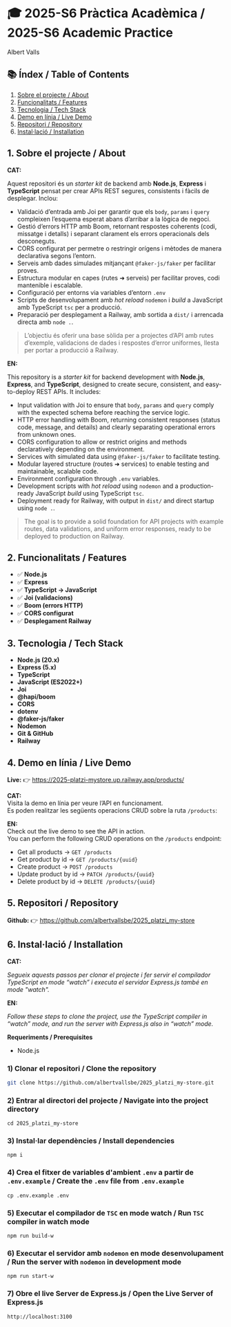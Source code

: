 # 🎓 2025-S6 Pràctica Acadèmica / 2025-S6 Academic Practice

Albert Valls

## 📚 Índex / Table of Contents

1. [Sobre el projecte / About](#1-sobre-el-projecte--about)
2. [Funcionalitats / Features](#2-funcionalitats--features)
3. [Tecnologia / Tech Stack](#3-tecnologia--tech-stack)
4. [Demo en línia / Live Demo](#4-demo-en-línia--live-demo)
5. [Repositori / Repository](#5-repositori--repository)
6. [Instal·lació / Installation](#6-installació--installation)

## 1. Sobre el projecte / About

**CAT:**

Aquest repositori és un _starter kit_ de backend amb **Node.js**, **Express** i **TypeScript** pensat per crear APIs REST segures, consistents i fàcils de desplegar. Inclou:

- Validació d’entrada amb Joi per garantir que els `body`, `params` i `query` compleixen l’esquema esperat abans d’arribar a la lògica de negoci.
- Gestió d’errors HTTP amb Boom, retornant respostes coherents (codi, missatge i detalls) i separant clarament els errors operacionals dels desconeguts.
- CORS configurat per permetre o restringir orígens i mètodes de manera declarativa segons l’entorn.
- Serveis amb dades simulades mitjançant `@faker-js/faker` per facilitar proves.
- Estructura modular en capes (rutes ➜ serveis) per facilitar proves, codi mantenible i escalable.
- Configuració per entorns via variables d’entorn `.env`
- Scripts de desenvolupament amb _hot reload_ `nodemon` i _build_ a JavaScript amb TypeScript `tsc` per a producció.
- Preparació per desplegament a Railway, amb sortida a `dist/` i arrencada directa amb `node .`.

> L’objectiu és oferir una base sòlida per a projectes d’API amb rutes d’exemple, validacions de dades i respostes d’error uniformes, llesta per portar a producció a Railway.

**EN:**

This repository is a _starter kit_ for backend development with **Node.js**, **Express**, and **TypeScript**, designed to create secure, consistent, and easy-to-deploy REST APIs. It includes:

- Input validation with Joi to ensure that `body`, `params` and `query` comply with the expected schema before reaching the service logic.
- HTTP error handling with Boom, returning consistent responses (status code, message, and details) and clearly separating operational errors from unknown ones.
- CORS configuration to allow or restrict origins and methods declaratively depending on the environment.
- Services with simulated data using `@faker-js/faker` to facilitate testing.
- Modular layered structure (routes ➜ services) to enable testing and maintainable, scalable code.
- Environment configuration through `.env` variables.
- Development scripts with _hot reload_ using `nodemon` and a production-ready JavaScript _build_ using TypeScript `tsc`.
- Deployment ready for Railway, with output in `dist/` and direct startup using `node .`.

> The goal is to provide a solid foundation for API projects with example routes, data validations, and uniform error responses, ready to be deployed to production on Railway.

## 2. Funcionalitats / Features

- ✅ **Node.js**
- ✅ **Express**
- ✅ **TypeScript → JavaScript**
- ✅ **Joi (validacions)**
- ✅ **Boom (errors HTTP)**
- ✅ **CORS configurat**
- ✅ **Desplegament Railway**

## 3. Tecnologia / Tech Stack

- **Node.js (20.x)**
- **Express (5.x)**
- **TypeScript**
- **JavaScript (ES2022+)**
- **Joi**
- **@hapi/boom**
- **CORS**
- **dotenv**
- **@faker-js/faker**
- **Nodemon**
- **Git & GitHub**
- **Railway**

## 4. Demo en línia / Live Demo

**Live:** 👉 https://2025-platzi-mystore.up.railway.app/products/

**CAT:**  
Visita la demo en línia per veure l’API en funcionament.  
Es poden realitzar les següents operacions CRUD sobre la ruta `/products`:

**EN:**  
Check out the live demo to see the API in action.  
You can perform the following CRUD operations on the `/products` endpoint:

- Get all products → `GET /products`
- Get product by id → `GET /products/{uuid}`
- Create product → `POST /products`
- Update product by id → `PATCH /products/{uuid}`
- Delete product by id → `DELETE /products/{uuid}`

## 5. Repositori / Repository

**Github:** 👉 https://github.com/albertvallsbe/2025_platzi_my-store

## 6. Instal·lació / Installation

**CAT:**

_Segueix aquests passos per clonar el projecte i fer servir el compilador TypeScript en mode “watch” i executa el servidor Express.js també en mode "watch"._

**EN:**

_Follow these steps to clone the project, use the TypeScript compiler in “watch” mode, and run the server with Express.js also in “watch” mode._

**Requeriments / Prerequisites**

- Node.js

### 1) Clonar el repositori / Clone the repository

```bash
git clone https://github.com/albertvallsbe/2025_platzi_my-store.git
```

### 2) Entrar al directori del projecte / Navigate into the project directory

```
cd 2025_platzi_my-store
```

### 3) Instal·lar dependències / Install dependencies

```
npm i
```

### 4) Crea el fitxer de variables d'ambient `.env` a partir de `.env.example` / Create the `.env` file from `.env.example`

```
cp .env.example .env
```

### 5) Executar el compilador de `TSC` en mode watch / Run `TSC` compiler in watch mode

```
npm run build-w
```

### 6) Executar el servidor amb `nodemon` en mode desenvolupament / Run the server with `nodemon` in development mode

```
npm run start-w
```

### 7) Obre el live Server de Express.js / Open the Live Server of Express.js

```
http://localhost:3100
```
